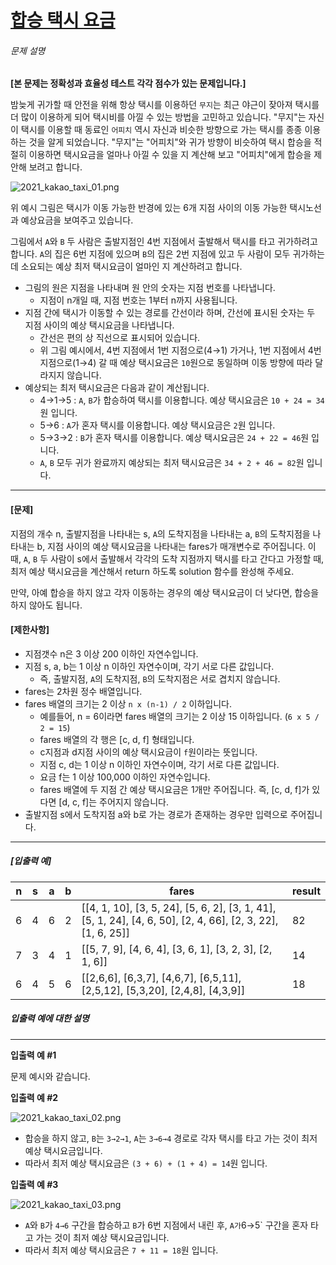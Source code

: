 # [합승 택시 요금](https://school.programmers.co.kr/learn/courses/30/lessons/72413)


###### 문제 설명


**\[본 문제는 정확성과 효율성 테스트 각각 점수가 있는 문제입니다.]**


밤늦게 귀가할 때 안전을 위해 항상 택시를 이용하던 `무지`는 최근 야근이 잦아져 택시를 더 많이 이용하게 되어 택시비를 아낄 수 있는 방법을 고민하고 있습니다. "무지"는 자신이 택시를 이용할 때 동료인 `어피치` 역시 자신과 비슷한 방향으로 가는 택시를 종종 이용하는 것을 알게 되었습니다. "무지"는 "어피치"와 귀가 방향이 비슷하여 택시 합승을 적절히 이용하면 택시요금을 얼마나 아낄 수 있을 지 계산해 보고 "어피치"에게 합승을 제안해 보려고 합니다.


![2021_kakao_taxi_01.png](https://grepp-programmers.s3.ap-northeast-2.amazonaws.com/files/production/715ff493-d1a0-44d8-9273-a785280b3f1e/2021_kakao_taxi_01.png)


위 예시 그림은 택시가 이동 가능한 반경에 있는 6개 지점 사이의 이동 가능한 택시노선과 예상요금을 보여주고 있습니다.  

그림에서 `A`와 `B` 두 사람은 출발지점인 4번 지점에서 출발해서 택시를 타고 귀가하려고 합니다. `A`의 집은 6번 지점에 있으며 `B`의 집은 2번 지점에 있고 두 사람이 모두 귀가하는 데 소요되는 예상 최저 택시요금이 얼마인 지 계산하려고 합니다.


* 그림의 원은 지점을 나타내며 원 안의 숫자는 지점 번호를 나타냅니다.
	+ 지점이 n개일 때, 지점 번호는 1부터 n까지 사용됩니다.
* 지점 간에 택시가 이동할 수 있는 경로를 간선이라 하며, 간선에 표시된 숫자는 두 지점 사이의 예상 택시요금을 나타냅니다.
	+ 간선은 편의 상 직선으로 표시되어 있습니다.
	+ 위 그림 예시에서, 4번 지점에서 1번 지점으로(4→1\) 가거나, 1번 지점에서 4번 지점으로(1→4\) 갈 때 예상 택시요금은 `10`원으로 동일하며 이동 방향에 따라 달라지지 않습니다.
* 예상되는 최저 택시요금은 다음과 같이 계산됩니다.
	+ 4→1→5 : `A`, `B`가 합승하여 택시를 이용합니다. 예상 택시요금은 `10 + 24 = 34`원 입니다.
	+ 5→6 : `A`가 혼자 택시를 이용합니다. 예상 택시요금은 `2`원 입니다.
	+ 5→3→2 : `B`가 혼자 택시를 이용합니다. 예상 택시요금은 `24 + 22 = 46`원 입니다.
	+ `A`, `B` 모두 귀가 완료까지 예상되는 최저 택시요금은 `34 + 2 + 46 = 82`원 입니다.




---


#### **\[문제]**


지점의 개수 n, 출발지점을 나타내는 s, `A`의 도착지점을 나타내는 a, `B`의 도착지점을 나타내는 b, 지점 사이의 예상 택시요금을 나타내는 fares가 매개변수로 주어집니다. 이때, `A`, `B` 두 사람이 s에서 출발해서 각각의 도착 지점까지 택시를 타고 간다고 가정할 때, 최저 예상 택시요금을 계산해서 return 하도록 solution 함수를 완성해 주세요.  

만약, 아예 합승을 하지 않고 각자 이동하는 경우의 예상 택시요금이 더 낮다면, 합승을 하지 않아도 됩니다.


#### **\[제한사항]**


* 지점갯수 n은 3 이상 200 이하인 자연수입니다.
* 지점 s, a, b는 1 이상 n 이하인 자연수이며, 각기 서로 다른 값입니다.
	+ 즉, 출발지점, `A`의 도착지점, `B`의 도착지점은 서로 겹치지 않습니다.
* fares는 2차원 정수 배열입니다.
* fares 배열의 크기는 2 이상 `n x (n-1) / 2` 이하입니다.
	+ 예를들어, n \= 6이라면 fares 배열의 크기는 2 이상 15 이하입니다. (`6 x 5 / 2 = 15`)
	+ fares 배열의 각 행은 \[c, d, f] 형태입니다.
	+ c지점과 d지점 사이의 예상 택시요금이 `f`원이라는 뜻입니다.
	+ 지점 c, d는 1 이상 n 이하인 자연수이며, 각기 서로 다른 값입니다.
	+ 요금 f는 1 이상 100,000 이하인 자연수입니다.
	+ fares 배열에 두 지점 간 예상 택시요금은 1개만 주어집니다. 즉, \[c, d, f]가 있다면 \[d, c, f]는 주어지지 않습니다.
* 출발지점 s에서 도착지점 a와 b로 가는 경로가 존재하는 경우만 입력으로 주어집니다.




---


##### **\[입출력 예]**




| n | s | a | b | fares | result |
| --- | --- | --- | --- | --- | --- |
| 6 | 4 | 6 | 2 | \[\[4, 1, 10], \[3, 5, 24], \[5, 6, 2], \[3, 1, 41], \[5, 1, 24], \[4, 6, 50], \[2, 4, 66], \[2, 3, 22], \[1, 6, 25]] | 82 |
| 7 | 3 | 4 | 1 | \[\[5, 7, 9], \[4, 6, 4], \[3, 6, 1], \[3, 2, 3], \[2, 1, 6]] | 14 |
| 6 | 4 | 5 | 6 | \[\[2,6,6], \[6,3,7], \[4,6,7], \[6,5,11], \[2,5,12], \[5,3,20], \[2,4,8], \[4,3,9]] | 18 |


##### **입출력 예에 대한 설명**




---


**입출력 예 \#1**  

문제 예시와 같습니다.


**입출력 예 \#2**  

![2021_kakao_taxi_02.png](https://grepp-programmers.s3.ap-northeast-2.amazonaws.com/files/production/934fcb5a-f844-4b02-b7fa-46198123be05/2021_kakao_taxi_02.png)


* 합승을 하지 않고, `B`는 `3→2→1`, `A`는 `3→6→4` 경로로 각자 택시를 타고 가는 것이 최저 예상 택시요금입니다.
* 따라서 최저 예상 택시요금은 `(3 + 6) + (1 + 4) = 14`원 입니다.


**입출력 예 \#3**  

![2021_kakao_taxi_03.png](https://grepp-programmers.s3.ap-northeast-2.amazonaws.com/files/production/179cc8ad-73d2-46c9-95e9-2363f3cb345d/2021_kakao_taxi_03.png)


* `A`와 `B`가 `4→6` 구간을 합승하고 `B`가 6번 지점에서 내린 후, `A가`6→5\` 구간을 혼자 타고 가는 것이 최저 예상 택시요금입니다.
* 따라서 최저 예상 택시요금은 `7 + 11 = 18`원 입니다.



